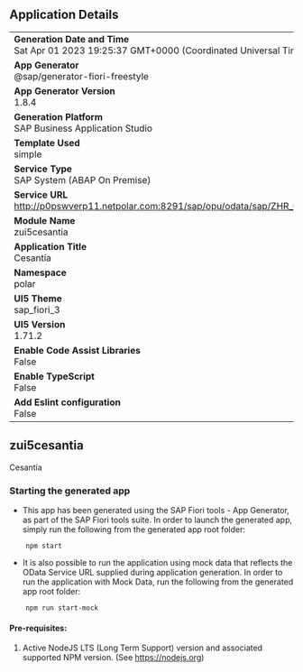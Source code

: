 ## Application Details
|               |
| ------------- |
|**Generation Date and Time**<br>Sat Apr 01 2023 19:25:37 GMT+0000 (Coordinated Universal Time)|
|**App Generator**<br>@sap/generator-fiori-freestyle|
|**App Generator Version**<br>1.8.4|
|**Generation Platform**<br>SAP Business Application Studio|
|**Template Used**<br>simple|
|**Service Type**<br>SAP System (ABAP On Premise)|
|**Service URL**<br>http://p0pswverp11.netpolar.com:8291/sap/opu/odata/sap/ZHR_CO_FIORI_ESS_SRV
|**Module Name**<br>zui5cesantia|
|**Application Title**<br>Cesantía|
|**Namespace**<br>polar|
|**UI5 Theme**<br>sap_fiori_3|
|**UI5 Version**<br>1.71.2|
|**Enable Code Assist Libraries**<br>False|
|**Enable TypeScript**<br>False|
|**Add Eslint configuration**<br>False|

## zui5cesantia

Cesantía

### Starting the generated app

-   This app has been generated using the SAP Fiori tools - App Generator, as part of the SAP Fiori tools suite.  In order to launch the generated app, simply run the following from the generated app root folder:

```
    npm start
```

- It is also possible to run the application using mock data that reflects the OData Service URL supplied during application generation.  In order to run the application with Mock Data, run the following from the generated app root folder:

```
    npm run start-mock
```

#### Pre-requisites:

1. Active NodeJS LTS (Long Term Support) version and associated supported NPM version.  (See https://nodejs.org)


